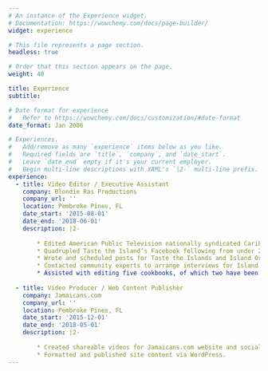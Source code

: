 ```yaml
---
# An instance of the Experience widget.
# Documentation: https://wowchemy.com/docs/page-builder/
widget: experience

# This file represents a page section.
headless: true

# Order that this section appears on the page.
weight: 40

title: Experience
subtitle:

# Date format for experience
#   Refer to https://wowchemy.com/docs/customization/#date-format
date_format: Jan 2006

# Experiences.
#   Add/remove as many `experience` items below as you like.
#   Required fields are `title`, `company`, and `date_start`.
#   Leave `date_end` empty if it's your current employer.
#   Begin multi-line descriptions with YAML's `|2-` multi-line prefix.
experience:
  - title: Video Editor / Executive Assistant
    company: Blondie Ras Productions
    company_url: ''
    location: Pembroke Pines, FL
    date_start: '2015-08-01'
    date_end: '2018-06-01'
    description: |2-
    
        * Edited American Public Television nationally syndicated Caribbean cooking and culture series Taste the Islands Season II, which aired in 46 states with 248 million potential viewers on PBS stations and Create TV.
        * Quadrupled Taste the Island’s Facebook following from under 2k to over 8k followers in just over one year.
        * Wrote and scheduled posts for Taste the Islands and Island Origins Magazine’s social media accounts, created editorial calendar for Taste the Islands marketing, wrote the weekly email newsletter including creation of custom graphics, wrote weekly blog posts and edited recipes, and formatted and published web content via WordPress with optimized SEO. 
        * Contacted community experts to arrange interviews for Island Origins Live (a weekly live Facebook talk show) and created Facebook events with custom graphics.
        * Assisted with editing five cookbooks, of which two have been published (50 Favorite Haitian Recipes: Taste the Islands Essentials (2017) and 50 Favorite Jamaican Recipes: Taste the Islands Essentials (2016)).
        
  - title: Video Producer / Web Content Publisher
    company: Jamaicans.com
    company_url: ''
    location: Pembroke Pines, FL
    date_start: '2015-12-01'
    date_end: '2018-05-01'
    description: |2-
    
        * Created shareable videos for Jamaicans.com website and social media pages including cultural, cooking, and travel content, several of which have been viewed on Facebook over 50k times with 1k - 2k shares. 
        * Formatted and published site content via WordPress.
---
```

